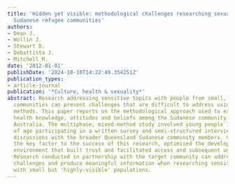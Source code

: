 ```yaml
---
title: 'Hidden yet visible: methodological challenges researching sexual health in
  Sudanese refugee communities'
authors:
- Dean J.
- Wollin J.
- Stewart D.
- Debattista J.
- Mitchell M.
date: '2012-01-01'
publishDate: '2024-10-10T14:22:49.354251Z'
publication_types:
- article-journal
publication: '*Culture, health & sexuality*'
abstract: Research addressing sensitive topics with people from small, minority, ethnic
  communities can present challenges that are difficult to address using conventional
  methods. This paper reports on the methodological approach used to explore sexual
  health knowledge, attitudes and beliefs among the Sudanese community in Queensland,
  Australia. The multiphase, mixed-method study involved young people 16 to 24 years
  of age participating in a written survey and semi-structured interview and focus-group
  discussions with the broader Queensland Sudanese community members. Community collaboration,
  the key factor to the success of this research, optimised the development of a research
  environment that built trust and facilitated access and subsequent understanding.
  Research conducted in partnership with the target community can address methodological
  challenges and produce meaningful information when researching sensitive topics
  with small but 'highly-visible' populations.
---
```

